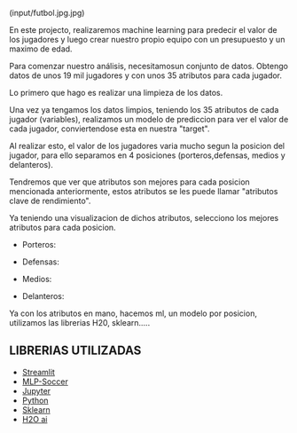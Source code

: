 
(input/futbol.jpg.jpg)

En este projecto, realizaremos machine learning para predecir el valor de los jugadores y luego crear nuestro
propio equipo con un presupuesto y un maximo de edad.


Para comenzar nuestro análisis, necesitamosun conjunto de datos.
Obtengo datos de unos 19 mil jugadores y con unos 35 atributos para cada jugador.

    
Lo primero que hago es realizar una limpieza de los datos.

Una vez ya tengamos los datos limpios, teniendo los 35 atributos de cada jugador (variables), realizamos un modelo de prediccion para 
ver el valor de cada jugador, conviertendose esta en nuestra "target".

Al realizar esto, el valor de los jugadores varia mucho segun la posicion del jugador, para ello
separamos en 4 posiciones (porteros,defensas, medios y delanteros).

Tendremos que ver que atributos son mejores para cada posicion mencionada anteriormente, estos atributos se les puede llamar
"atributos clave de rendimiento".

Ya teniendo una visualizacion de dichos atributos, selecciono los mejores atributos para cada posicion.

- Porteros:

- Defensas:

- Medios:

- Delanteros:

Ya con los atributos en mano, hacemos ml, un modelo por posicion, utilizamos las librerias H20, sklearn.....




## LIBRERIAS UTILIZADAS

* [Streamlit](https://streamlit.io/)
* [MLP-Soccer](https://pypi.org/project/mplsoccer/)
* [Jupyter](https://jupyter.org/)
* [Python](https://www.python.org/)
* [Sklearn](https://scikit-learn.org/stable/)
* [H2O ai](https://www.h2o.ai/)
